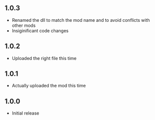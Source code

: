 ## 1.0.3
* Renamed the dll to match the mod name and to avoid conflicts with other mods
* Insiginificant code changes
## 1.0.2
* Uploaded the right file this time
## 1.0.1
* Actually uploaded the mod this time
## 1.0.0
* Initial release